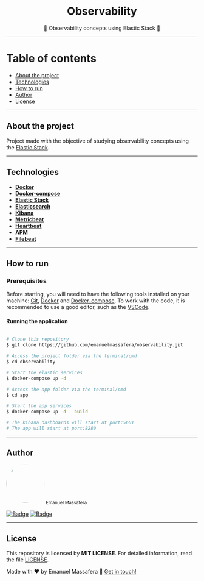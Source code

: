 <h1 align="center">Observability</h1>

<p align="center">👀 Observability concepts using Elastic Stack 👀</p>

---

Table of contents
=================
<!--ts-->
   * [About the project](#-about-the-project)
   * [Technologies](#-technologies)
   * [How to run](#-how-to-run)
   * [Author](#-author)
   * [License](#-license)
<!--te-->

---

## About the project <a name="-about-the-project" style="text-decoration:none"></a>

Project made with the objective of studying observability concepts using the [Elastic Stack](https://www.elastic.co/pt/elastic-stack/). 

---

## Technologies <a name="-technologies" style="text-decoration:none"></a>

- **[Docker](https://www.docker.com/)**
- **[Docker-compose](https://docs.docker.com/compose/)**
- **[Elastic Stack](https://www.elastic.co/pt/elastic-stack/)**
- **[Elasticsearch](https://www.elastic.co/pt/elasticsearch/)**
- **[Kibana](https://www.elastic.co/pt/kibana/)**
- **[Metricbeat](https://www.elastic.co/pt/beats/metricbeat)**
- **[Heartbeat](https://www.elastic.co/pt/beats/heartbeat)**
- **[APM](https://www.elastic.co/pt/observability/application-performance-monitoring)**
- **[Filebeat](https://www.elastic.co/pt/beats/filebeat)**

---

## How to run <a name="-how-to-run" style="text-decoration:none"></a>

### Prerequisites

Before starting, you will need to have the following tools installed on your machine: [Git](https://git-scm.com), [Docker](https://www.docker.com/) and [Docker-compose](https://docs.docker.com/compose/). To work with the code, it is recommended to use a good editor, such as the [VSCode](https://code.visualstudio.com/).

#### Running the application

```bash

# Clone this repository
$ git clone https://github.com/emanuelmassafera/observability.git

# Access the project folder via the terminal/cmd
$ cd observability

# Start the elastic services
$ docker-compose up -d

# Access the app folder via the terminal/cmd
$ cd app

# Start the app services
$ docker-compose up -d --build

# The kibana dashboards will start at port:5601
# The app will start at port:8280

```
---

## Author <a name="-author" style="text-decoration:none"></a>

<img style="border-radius: 50%;" src="https://avatars1.githubusercontent.com/u/65625500?s=460&u=eb9e300de61698fc8531949a451ce2f0e9da46f9&v=4" width="100px;" alt=""/>
<sub>Emanuel Massafera</sub>

<b></b>

[![Badge](https://img.shields.io/static/v1?label=&message=Emanuel&color=blue&style=flat-square&logo=Linkedin&logoColor=white&link=https://www.linkedin.com/in/emanuelmassafera/)](https://www.linkedin.com/in/emanuelmassafera/) [![Badge](https://img.shields.io/static/v1?label=&message=emanuel301@live.com&color=0078D4&style=flat-square&logo=Microsoft-Outlook&logoColor=white&link=mailto:emanuel301@live.com)](mailto:emanuel301@live.com)

---

## License <a name="-license" style="text-decoration:none"></a>

This repository is licensed by **MIT LICENSE**. For detailed information, read the file [LICENSE](https://github.com/emanuelmassafera/observability/blob/main/LICENSE). 

Made with ♥ by Emanuel Massafera :wave: [Get in touch!](https://www.linkedin.com/in/emanuelmassafera/)
